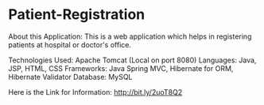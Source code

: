 # Patient-Registration

About this Application:
This is a web application which helps in registering patients at hospital or doctor's office. 

Technologies Used:
    Apache Tomcat (Local on port 8080)
    Languages: Java, JSP, HTML, CSS
    Frameworks: Java Spring MVC, Hibernate for ORM, Hibernate Validator 
    Database: MySQL

Here is the Link for Information:
http://bit.ly/2uoT8Q2
